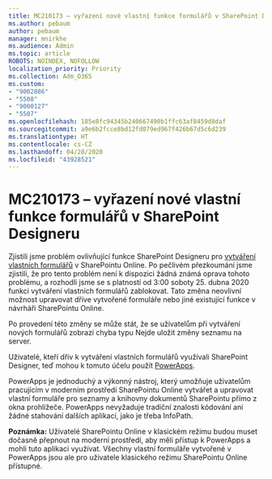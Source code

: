 ```yaml
---
title: MC210173 – vyřazení nové vlastní funkce formulářů v SharePoint Designeru
ms.author: pebaum
author: pebaum
manager: mnirkhe
ms.audience: Admin
ms.topic: article
ROBOTS: NOINDEX, NOFOLLOW
localization_priority: Priority
ms.collection: Adm_O365
ms.custom:
- "9002886"
- "5508"
- "9000127"
- "5507"
ms.openlocfilehash: 185e8fc94345b240667490b1ffc63af8459d8daf
ms.sourcegitcommit: a9e6b2fcce8bd12fd079ed967f426b67d5c6d239
ms.translationtype: HT
ms.contentlocale: cs-CZ
ms.lasthandoff: 04/28/2020
ms.locfileid: "43928521"
---
```

# <a name="mc210173---sharepoint-designer-new-custom-form-feature-deprecation"></a>MC210173 – vyřazení nové vlastní funkce formulářů v SharePoint Designeru

Zjistili jsme problém ovlivňující funkce SharePoint Designeru pro [vytváření vlastních formulářů](https://support.microsoft.com/en-us/office/create-a-custom-list-form-using-sharepoint-designer-917d8fdb-ee00-4441-adb3-a94612d1d105?ui=en-us&rs=en-us&ad=us#bm2) v SharePointu Online. Po pečlivém přezkoumání jsme zjistili, že pro tento problém není k dispozici žádná známá oprava tohoto problému, a rozhodli jsme se s platností od 3:00 soboty 25. dubna 2020 funkci vytváření vlastních formulářů zablokovat. Tato změna neovlivní možnost upravovat dříve vytvořené formuláře nebo jiné existující funkce v návrháři SharePointu Online.

Po provedení této změny se může stát, že se uživatelům při vytváření nových formulářů zobrazí chyba typu Nejde uložit změny seznamu na server.

Uživatelé, kteří dřív k vytváření vlastních formulářů využívali SharePoint Designer, teď mohou k tomuto účelu použít [PowerApps](https://docs.microsoft.com/powerapps/maker/canvas-apps/customize-list-form).

PowerApps je jednoduchý a výkonný nástroj, který umožňuje uživatelům pracujícím v moderním prostředí SharePointu Online vytvářet a upravovat vlastní formuláře pro seznamy a knihovny dokumentů SharePointu přímo z okna prohlížeče. PowerApps nevyžaduje tradiční znalosti kódování ani žádné stahování dalších aplikací, jako je třeba InfoPath.

**Poznámka:** Uživatelé SharePointu Online v klasickém režimu budou muset dočasně přepnout na moderní prostředí, aby měli přístup k PowerApps a mohli tuto aplikaci využívat. Všechny vlastní formuláře vytvořené v PowerApps jsou ale pro uživatele klasického režimu SharePointu Online přístupné.
